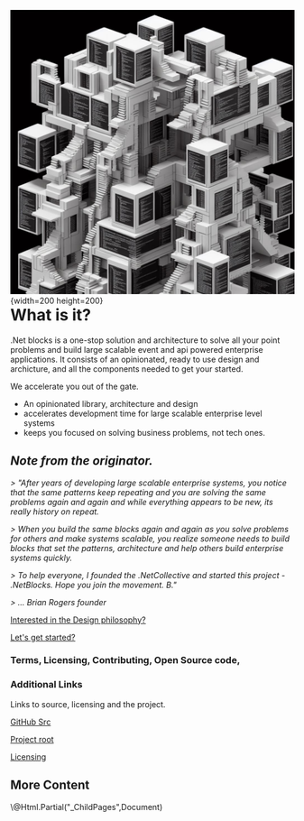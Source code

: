 <!---
Title: About .NetBlocks
NavigationTitle: About
ShowInNavigation: True
ShowInSidebar: false
NoSidebar: false
Excerpt: About .Net Blocks.
--->

<span style="float: right">![dotnetblocks](./Images/DotNetBuildingBlocks.jpg){width=200 height=200}</span>

# What is it?

.Net blocks is a one-stop solution and architecture to solve all your point problems and build large scalable event and api powered enterprise applications. It consists of an opinionated, ready to use design and archicture, and all the components needed to get your started.

We accelerate you out of the gate.

- An opinionated library, architecture and design
- accelerates development time for large scalable enterprise level systems
- keeps you focused on solving business problems, not tech ones.

## *Note from the originator.*

_> "After years of developing large scalable enterprise systems, you notice that the same patterns keep repeating
 and you are solving the same problems again and again and while everything appears to be new, its really history on repeat._

_> When you build the same blocks again and again as you solve problems for others and make systems scalable, you realize someone needs to build blocks that set the patterns, architecture and help others build enterprise systems quickly._

>
_> To help everyone, I founded the .NetCollective and started this project - .NetBlocks. Hope you join the movement. B."_
>
_> ... Brian Rogers founder_


[Interested in the Design philosophy?](Design/Design.html)

[Let's get started?](Get.started.html)


### Terms, Licensing, Contributing, Open Source code, 

### Additional Links

Links to  source, licensing and the project.

 [GitHub Src](https://github.com/dotnetCollective/dotnetBlocks)


[Project root](http://dotnetblocks.dotnetcollective.org/)


[Licensing](https://github.com/dotnetCollective/dotnetBlocks#MS-PL-1-ov-file)


## More Content
<div>\@Html.Partial("_ChildPages",Document)</div>
